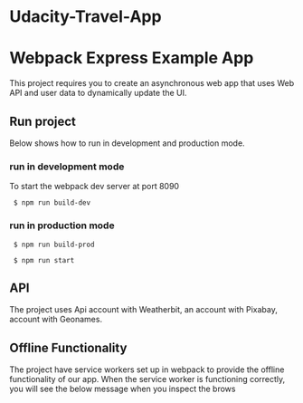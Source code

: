 # Udacity-Travel-App
# Webpack Express Example App
This project requires you to create an asynchronous web app that uses Web API and user data to dynamically update the UI. 

## Run project
Below shows how to run in development and production mode.
### run in development mode
To start the webpack dev server at port 8090

` $ npm run build-dev`

### run in production mode

` $ npm run build-prod`

` $ npm run start`



## API

The project uses Api account with Weatherbit, an account with Pixabay, account with Geonames.

## Offline Functionality
The project have service workers set up in webpack to provide the offline functionality of our app. When the service worker is functioning correctly, you will see the below message when you inspect the brows
